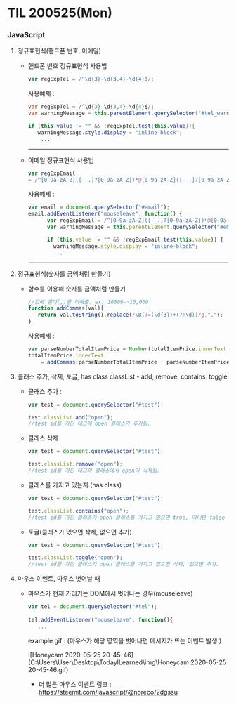 # TIL 200525(Mon)

### JavaScript

1. 정규표현식(핸드폰 번호, 이메일)

   * 핸드폰 번호 정규표현식 사용법

     ```javascript
     var regExpTel = /^\d{3}-\d{3,4}-\d{4}$/;
     ```

     사용예제 :

     ```java
     var regExpTel = /^\d{3}-\d{3,4}-\d{4}$/;
     var warningMessage = this.parentElement.querySelector("#tel_warning");
     
     if (this.value != "" && !regExpTel.test(this.value)){
     	warningMessage.style.display = "inline-block";
         ...
     ```

     ---

   * 이메일 정규표현식 사용법

     ```javascript
     var regExpEmail 
     = /^[0-9a-zA-Z]([-_.]?[0-9a-zA-Z])*@[0-9a-zA-Z]([-_.]?[0-9a-zA-Z])*.[a-zA-Z]{2,3}$/i;
     ```

     사용예제 :

     ```javascript
     var email = document.querySelector("#email");
     email.addEventListener("mouseleave", function() {
           var regExpEmail = /^[0-9a-zA-Z]([-_.]?[0-9a-zA-Z])*@[0-9a-zA-Z]([-_.]?[0-9a-zA-Z])*.[a-zA-Z]{2,3}$/i;
           var warningMessage = this.parentElement.querySelector("#email_warning");
     
           if (this.value != "" && !regExpEmail.test(this.value)) {
             warningMessage.style.display = "inline-block";
             ...
     ```

     ---

2. 정규표현식(숫자를 금액처럼 만들기)

   * 함수를 이용해 숫자를 금액처럼 만들기

     ```javascript
     //값에 콤마(,)를 더해줌. ex) 10000->10,000
     function addCommas(val){
     	return val.toString().replace(/\B(?=(\d{3})+(?!\d))/g,",");
     }
     ```

     사용예제 :

     ```javascript
     var parseNumberTotalItemPrice = Number(totalItemPrice.innerText.replace(/,/g,""));
     totalItemPrice.innerText 
         = addCommas(parseNumberTotalItemPrice + parseNumberItemPrice);
     ```

     

3. 클래스 추가, 삭제, 토글, has class
   classList - add, remove, contains, toggle

   * 클래스 추가 :

     ```javascript
     var test = document.querySelector("#test");
     
     test.classList.add("open");
     //test id를 가진 태그에 open 클래스가 추가됨.
     ```

   * 클래스 삭제

     ```javascript
     var test = document.querySelector("#test");
     
     test.classList.remove("open");
     //test id를 가진 태그의 클래스에서 open이 삭제됨.
     ```

   * 클래스를 가지고 있는지.(has class)

     ```javascript
     var test = document.querySelector("#test");
     
     test.classList.contains("open");
     //test id를 가진 클래스가 open 클래스를 가지고 있으면 true, 아니면 false
     ```

   * 토글(클래스가 있으면 삭제, 없으면 추가)

     ```javascript
     var test = document.querySelector("#test");
     
     test.classList.toggle("open");
     //test id를 가진 클래스가 open 클래스를 가지고 있으면 삭제, 없으면 추가.
     ```

4. 마우스 이벤트, 마우스 벗어날 때

   * 마우스가 현재 가리키는 DOM에서 벗어나는 경우(mouseleave)

     ```javascript
     var tel = document.querySelector("#tel");
     	  
     tel.addEventListener("mouseleave", function(){
        ...
     ```

     example gif : (마우스가 해당 영역을 벗어나면 메시지가 뜨는 이벤트 발생.)

     ![Honeycam 2020-05-25 20-45-46](C:\Users\User\Desktop\TodayILearned\img\Honeycam 2020-05-25 20-45-46.gif)

     * 더 많은 마우스 이벤트 링크 : https://steemit.com/javascript/@noreco/2dgssu